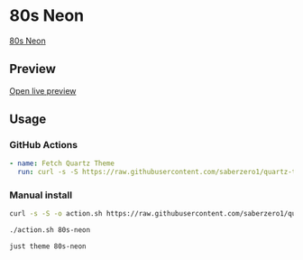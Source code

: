 # 80s Neon

[80s Neon](#)

## Preview

[Open live preview](https://quartz-themes.github.io/80s-neon/)

## Usage

### GitHub Actions

```yaml
- name: Fetch Quartz Theme
  run: curl -s -S https://raw.githubusercontent.com/saberzero1/quartz-themes/master/action.sh | bash -s -- 80s-neon
```

### Manual install

```bash
curl -s -S -o action.sh https://raw.githubusercontent.com/saberzero1/quartz-themes/master/action.sh

./action.sh 80s-neon
```

```bash
just theme 80s-neon
```
